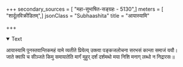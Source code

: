 +++
secondary_sources = [ "महा-सुभाषित-सङ्ग्रहः - 5130",]
meters = [ "शार्दूलविक्रीडितम्",]
jsonClass = "Subhaashita"
title = "आयास्यामि"

+++

<details open><summary>Text</summary>

आयास्यामि पुनस्तवान्तिकमहं यामे व्यतीते प्रियेत्य् उक्त्वा पङ्कजलोचना सरभसं कान्ता समाजं ययौ।  
जाते क्वापि च सीञ्जते किमु समायातेति मार्गं मुहुर् दर्शं दर्शमथो मया निशि मनाग् लब्धो न निद्रारसः॥
</details>
